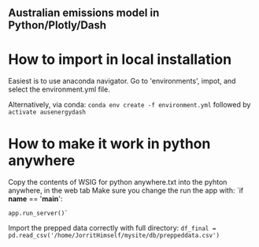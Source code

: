 ## Australian emissions model in Python/Plotly/Dash


# How to import in local installation
Easiest is to use anaconda navigator. 
Go to 'environments', impot, and select the environment.yml file. 

Alternatively, via conda:
`conda env create -f environment.yml`
followed by 
`activate ausenergydash`

# How to make it work in python anywhere
Copy the contents of WSIG for python anywhere.txt into the pyhton anywhere, in the web tab
Make sure you change the run the app with:
`if __name__ == '__main__':
    
	app.run_server()`
Import the prepped data
 correctly with full directory:
`df_final = pd.read_csv('/home/JorritHimself/mysite/db/preppeddata.csv')`



